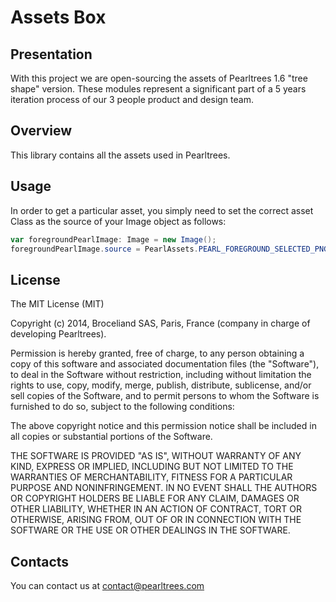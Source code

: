 # Assets Box

## Presentation
With this project we are open-sourcing the assets of Pearltrees 1.6 "tree shape" version. These modules 
represent a significant part of a 5 years iteration process of our 3 people 
product and design team.

## Overview
This library contains all the assets used in Pearltrees.

## Usage

In order to get a particular asset, you simply need to set the correct asset Class
as the source of your Image object as follows:

``` actionscript
var foregroundPearlImage: Image = new Image();
foregroundPearlImage.source = PearlAssets.PEARL_FOREGROUND_SELECTED_PNG;
```

## License

The MIT License (MIT)

Copyright (c) 2014, Broceliand SAS, Paris, France (company in charge of developing Pearltrees).

Permission is hereby granted, free of charge, to any person obtaining a copy
of this software and associated documentation files (the "Software"), to deal
in the Software without restriction, including without limitation the rights
to use, copy, modify, merge, publish, distribute, sublicense, and/or sell
copies of the Software, and to permit persons to whom the Software is
furnished to do so, subject to the following conditions:

The above copyright notice and this permission notice shall be included in all
copies or substantial portions of the Software.

THE SOFTWARE IS PROVIDED "AS IS", WITHOUT WARRANTY OF ANY KIND, EXPRESS OR
IMPLIED, INCLUDING BUT NOT LIMITED TO THE WARRANTIES OF MERCHANTABILITY,
FITNESS FOR A PARTICULAR PURPOSE AND NONINFRINGEMENT. IN NO EVENT SHALL THE
AUTHORS OR COPYRIGHT HOLDERS BE LIABLE FOR ANY CLAIM, DAMAGES OR OTHER
LIABILITY, WHETHER IN AN ACTION OF CONTRACT, TORT OR OTHERWISE, ARISING FROM,
OUT OF OR IN CONNECTION WITH THE SOFTWARE OR THE USE OR OTHER DEALINGS IN THE
SOFTWARE.

## Contacts

You can contact us at contact@pearltrees.com
